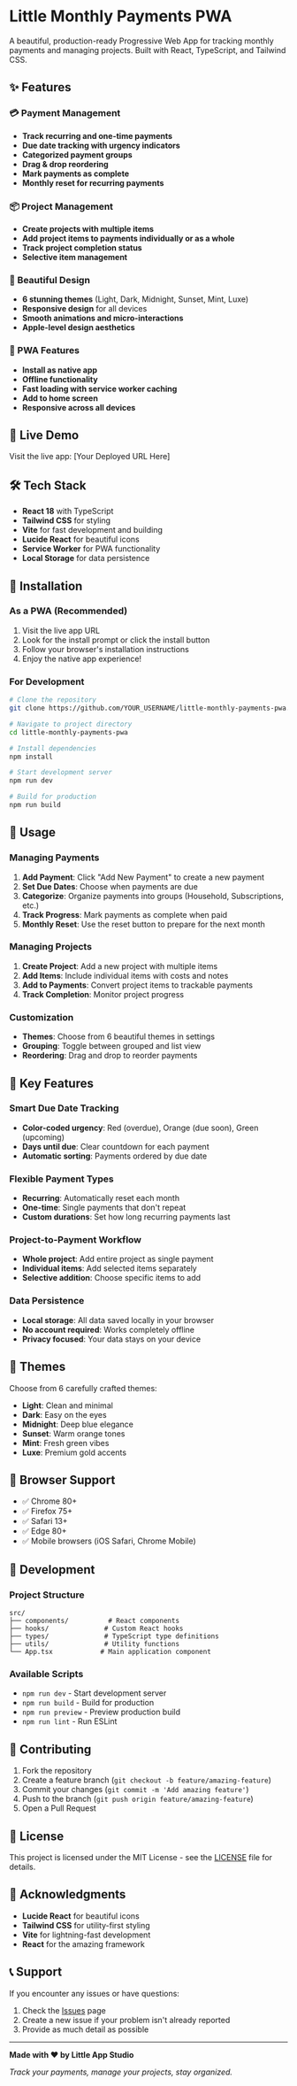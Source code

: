 # Little Monthly Payments PWA

A beautiful, production-ready Progressive Web App for tracking monthly payments and managing projects. Built with React, TypeScript, and Tailwind CSS.

## ✨ Features

### 💳 Payment Management
- **Track recurring and one-time payments**
- **Due date tracking with urgency indicators**
- **Categorized payment groups**
- **Drag & drop reordering**
- **Mark payments as complete**
- **Monthly reset for recurring payments**

### 📦 Project Management
- **Create projects with multiple items**
- **Add project items to payments individually or as a whole**
- **Track project completion status**
- **Selective item management**

### 🎨 Beautiful Design
- **6 stunning themes** (Light, Dark, Midnight, Sunset, Mint, Luxe)
- **Responsive design** for all devices
- **Smooth animations and micro-interactions**
- **Apple-level design aesthetics**

### 📱 PWA Features
- **Install as native app**
- **Offline functionality**
- **Fast loading with service worker caching**
- **Add to home screen**
- **Responsive across all devices**

## 🚀 Live Demo

Visit the live app: [Your Deployed URL Here]

## 🛠️ Tech Stack

- **React 18** with TypeScript
- **Tailwind CSS** for styling
- **Vite** for fast development and building
- **Lucide React** for beautiful icons
- **Service Worker** for PWA functionality
- **Local Storage** for data persistence

## 📱 Installation

### As a PWA (Recommended)
1. Visit the live app URL
2. Look for the install prompt or click the install button
3. Follow your browser's installation instructions
4. Enjoy the native app experience!

### For Development
```bash
# Clone the repository
git clone https://github.com/YOUR_USERNAME/little-monthly-payments-pwa.git

# Navigate to project directory
cd little-monthly-payments-pwa

# Install dependencies
npm install

# Start development server
npm run dev

# Build for production
npm run build
```

## 🎯 Usage

### Managing Payments
1. **Add Payment**: Click "Add New Payment" to create a new payment
2. **Set Due Dates**: Choose when payments are due
3. **Categorize**: Organize payments into groups (Household, Subscriptions, etc.)
4. **Track Progress**: Mark payments as complete when paid
5. **Monthly Reset**: Use the reset button to prepare for the next month

### Managing Projects
1. **Create Project**: Add a new project with multiple items
2. **Add Items**: Include individual items with costs and notes
3. **Add to Payments**: Convert project items to trackable payments
4. **Track Completion**: Monitor project progress

### Customization
- **Themes**: Choose from 6 beautiful themes in settings
- **Grouping**: Toggle between grouped and list view
- **Reordering**: Drag and drop to reorder payments

## 🌟 Key Features

### Smart Due Date Tracking
- **Color-coded urgency**: Red (overdue), Orange (due soon), Green (upcoming)
- **Days until due**: Clear countdown for each payment
- **Automatic sorting**: Payments ordered by due date

### Flexible Payment Types
- **Recurring**: Automatically reset each month
- **One-time**: Single payments that don't repeat
- **Custom durations**: Set how long recurring payments last

### Project-to-Payment Workflow
- **Whole project**: Add entire project as single payment
- **Individual items**: Add selected items separately
- **Selective addition**: Choose specific items to add

### Data Persistence
- **Local storage**: All data saved locally in your browser
- **No account required**: Works completely offline
- **Privacy focused**: Your data stays on your device

## 🎨 Themes

Choose from 6 carefully crafted themes:
- **Light**: Clean and minimal
- **Dark**: Easy on the eyes
- **Midnight**: Deep blue elegance
- **Sunset**: Warm orange tones
- **Mint**: Fresh green vibes
- **Luxe**: Premium gold accents

## 📱 Browser Support

- ✅ Chrome 80+
- ✅ Firefox 75+
- ✅ Safari 13+
- ✅ Edge 80+
- ✅ Mobile browsers (iOS Safari, Chrome Mobile)

## 🔧 Development

### Project Structure
```
src/
├── components/          # React components
├── hooks/              # Custom React hooks
├── types/              # TypeScript type definitions
├── utils/              # Utility functions
└── App.tsx            # Main application component
```

### Available Scripts
- `npm run dev` - Start development server
- `npm run build` - Build for production
- `npm run preview` - Preview production build
- `npm run lint` - Run ESLint

## 🤝 Contributing

1. Fork the repository
2. Create a feature branch (`git checkout -b feature/amazing-feature`)
3. Commit your changes (`git commit -m 'Add amazing feature'`)
4. Push to the branch (`git push origin feature/amazing-feature`)
5. Open a Pull Request

## 📄 License

This project is licensed under the MIT License - see the [LICENSE](LICENSE) file for details.

## 🙏 Acknowledgments

- **Lucide React** for beautiful icons
- **Tailwind CSS** for utility-first styling
- **Vite** for lightning-fast development
- **React** for the amazing framework

## 📞 Support

If you encounter any issues or have questions:
1. Check the [Issues](https://github.com/YOUR_USERNAME/little-monthly-payments-pwa/issues) page
2. Create a new issue if your problem isn't already reported
3. Provide as much detail as possible

---

**Made with ❤️ by Little App Studio**

*Track your payments, manage your projects, stay organized.*